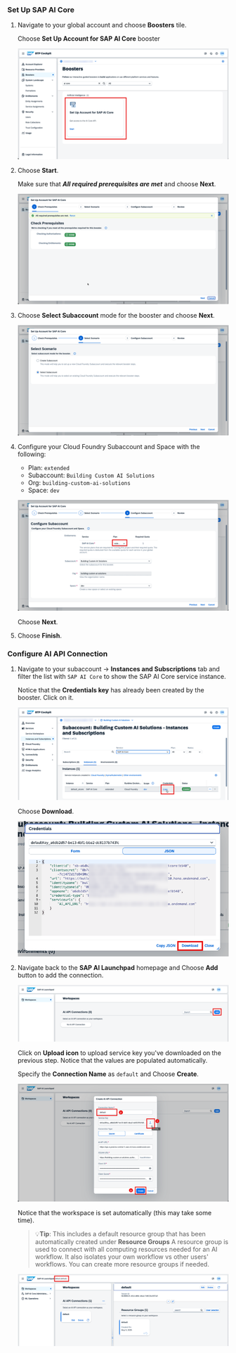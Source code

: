 ### Set Up SAP AI Core

1. Navigate to your global account and choose **Boosters** tile.
   
    Choose **Set Up Account for SAP AI Core** booster

    ![](img/16.png)

2. Choose **Start**.

    Make sure that ***All required prerequisites are met*** and choose **Next**.

    ![](img/17.png)

3. Choose **Select Subaccount** mode for the booster and choose **Next**.

    ![](img/18.png)

4.  Configure your Cloud Foundry Subaccount and Space with the following:

    - Plan: `extended`
    - Subaccount: `Building Custom AI Solutions`
    - Org: `building-custom-ai-solutions`
    - Space: `dev`

    ![](img/19.png)

    Choose **Next**.   

5. Choose **Finish**.

### Configure AI API Connection
   
1. Navigate to your subaccount -> **Instances and Subscriptions** tab and filter the list with `SAP AI Core` to show the SAP AI Core service instance.

    Notice that the **Credentials key** has already been created by the booster. Click on it.

    ![](img/26.png)

    Choose **Download**.

    ![](img/27.png)

2. Navigate back to the **SAP AI Launchpad** homepage and Choose **Add** button to add the connection.

    ![](img/28.png)

    Click on **Upload icon** to upload service key you've downloaded on the previous step. Notice that the values are populated automatically. 

    Specify the **Connection Name** as `default` and Choose **Create**.

    ![](img/29.png)

    Notice that the workspace is set automatically (this may take some time). 
    
     >💡**Tip**: This includes a default resource group that has been automatically created under **Resource Groups**
     > A resource group is used to connect with all computing resources needed for an AI workflow.  It also isolates your own workflow vs other users' workflows. You can create more resource groups if needed. 

    ![](img/30.png)
